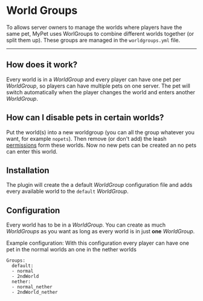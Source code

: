 # World Groups

To allows server owners to manage the worlds where players have the same pet, MyPet uses WorlGroups to combine different worlds together (or split them up). These groups are managed in the `worldgroups.yml` file.

----

## How does it work?

Every world is in a *WorldGroup* and every player can have one pet per *WorldGroup*, so players can have multiple pets on one server.
The pet will switch automatically when the player changes the world and enters another *WorldGroup*.

## How can I disable pets in certain worlds?

Put the world(s) into a new worldgroup (you can all the group whatever you want, for example `nopets`). Then remove (or don't add) the leash [permissions](permissions#mypet_leash_permissions) form these worlds. Now no new pets can be created an no pets can enter this world.


## Installation

The plugin will create the a default *WorldGroup* configuration file and adds every available world to the `default` *WorldGroup*.

## Configuration

Every world has to be in a *WorldGroup*. You can create as much *WorldGroups* as you want as long as every world is in just **one** *WorldGroup*.

Example configuration: With this configuration every player can have one pet in the normal worlds an one in the nether worlds
~~~
Groups:
  default:
  - normal
  - 2ndWorld
  nether:
  - normal_nether
  - 2ndWorld_nether
~~~
